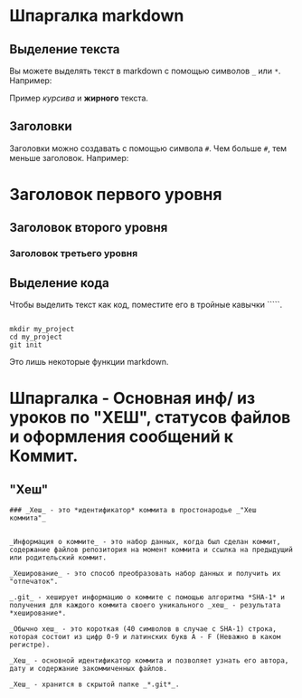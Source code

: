 # Шпаргалка markdown

## Выделение текста

Вы можете выделять текст в markdown с помощью символов `_` или `*`. Например:

Пример _курсива_ и **жирного** текста.

## Заголовки

Заголовки можно создавать с помощью символа `#`. Чем больше `#`, тем меньше заголовок. Например:

# Заголовок первого уровня
## Заголовок второго уровня
### Заголовок третьего уровня

## Выделение кода

Чтобы выделить текст как код, поместите его в тройные кавычки `````. 


```

mkdir my_project
cd my_project
git init

```
Это лишь некоторые функции markdown. 


# Шпаргалка - Основная инф/ из уроков по "ХЕШ", статусов файлов и оформления сообщений к Коммит.

## "Хеш"

```
### _Хеш_ - это *идентификатор* коммита в простонародье _"Хеш коммита"_


_Информация о коммите_ - это набор данных, когда был сделан коммит, содержание файлов репозитория на момент коммита и ссылка на предыдущий или родительский коммит.

_Хеширование_ - это способ преобразовать набор данных и получить их "отпечаток".

_.git_ - хеширует информацию о коммите с помощью алгоритма *SHA-1* и получения для каждого коммита своего уникального _хеш_ - результата *хеширование*. 

_Обычно хеш_ - это короткая (40 символов в случае с SHA-1) строка, которая состоит из цифр 0-9 и латинских букв A - F (Неважно в каком регистре).

_Хеш_ - основной идентификатор коммита и позволяет узнать его автора, дату и содержание закоммиченных файлов.

_Хеш_ - хранится в скрытой папке _*.git*_. 

